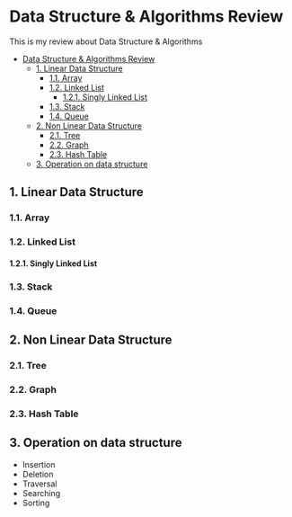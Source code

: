 # Data Structure & Algorithms Review
This is my review about Data Structure & Algorithms

- [Data Structure & Algorithms Review](#data-structure--algorithms-review)
  - [1. Linear Data Structure](#1-linear-data-structure)
    - [1.1. Array](#11-array)
    - [1.2. Linked List](#12-linked-list)
      - [1.2.1. Singly Linked List](#121-singly-linked-list)
    - [1.3. Stack](#13-stack)
    - [1.4. Queue](#14-queue)
  - [2. Non Linear Data Structure](#2-non-linear-data-structure)
    - [2.1. Tree](#21-tree)
    - [2.2. Graph](#22-graph)
    - [2.3. Hash Table](#23-hash-table)
  - [3. Operation on data structure](#3-operation-on-data-structure)


## 1. Linear Data Structure
### 1.1. Array
### 1.2. Linked List
#### 1.2.1. Singly Linked List

### 1.3. Stack
### 1.4. Queue

## 2. Non Linear Data Structure
### 2.1. Tree
### 2.2. Graph
### 2.3. Hash Table

## 3. Operation on data structure
- Insertion
- Deletion
- Traversal
- Searching
- Sorting